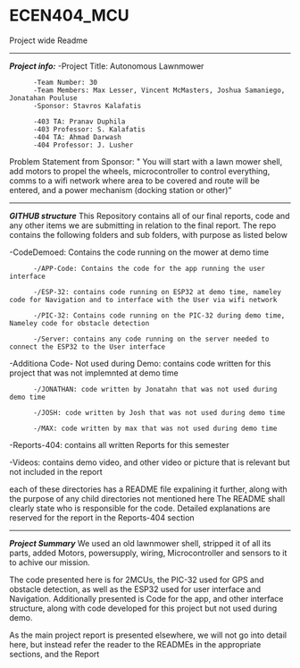 # ECEN404_MCU
Project wide Readme
**************************************************************************************************************
***Project info:***
-Project Title: Autonomous Lawnmower 

          -Team Number: 30 
          -Team Members: Max Lesser, Vincent McMasters, Joshua Samaniego, Jonatahan Pouluse 
          -Sponsor: Stavros Kalafatis 

          -403 TA: Pranav Duphila 
          -403 Professor: S. Kalafatis 
          -404 TA: Ahmad Darwash 
          -404 Professor: J. Lusher

Problem Statement from Sponsor: 
" You will start with a lawn mower shell, add motors to propel the wheels, microcontroller to control everything, 
comms to a wifi network where area to be covered and route will be entered, and a power mechanism (docking station or other)”

**************************************************************************************************************
***GITHUB structure*** 
This Repository contains all of our final reports, code and any other items we are submitting in relation to the final report. 
The repo contains the following folders and sub folders, with purpose as listed below

-CodeDemoed: Contains the code running on the mower at demo time 

          -/APP-Code: Contains the code for the app running the user interface 
          
          -/ESP-32: contains code running on ESP32 at demo time, nameley code for Navigation and to interface with the User via wifi network 
          
          -/PIC-32: Contains code running on the PIC-32 during demo time, Nameley code for obstacle detection 
          
          -/Server: contains any code running on the server needed to connect the ESP32 to the User interface 
         
         
-Additiona Code- Not used during Demo: contains code written for this project that was not implemnted at demo time 

          -/JONATHAN: code written by Jonatahn that was not used during demo time
          
          -/JOSH: code written by Josh that was not used during demo time 
          
          -/MAX: code written by max that was not used during demo time 
           
           
-Reports-404: contains all written Reports for this semester 
 
 
-Videos: contains demo video, and other video or picture that is relevant but not included in the report 
 
 
each of these directories has a README file expalining it further, along with the purpose of any child directories not mentioned here
The README shall clearly state who is responsible for the code. Detailed explanations are reserved for the report in the Reports-404 section 

        

**************************************************************************************************************
***Project Summary***
We used an old lawnmower shell, stripped it of all its parts, added Motors, powersupply, wiring, Microcontroller and sensors to it to achive our mission. 

The code presented here is for 2MCUs, the PIC-32 used for GPS and obstacle detection, as well as the ESP32 used for user interface and Navigation.
Additionally presented is Code for the app, and other interface structure, along with code developed for this project but not used during demo. 

As the main project report is presented elsewhere, we will not go into detail here, but instead refer the reader to the READMEs in the appropriate sections, and the Report 








